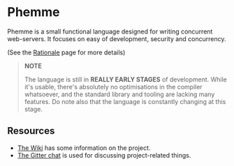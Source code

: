 Phemme
======

Phemme is a small functional language designed for writing concurrent
web-servers. It focuses on easy of development, security and concurrency.

(See the [Rationale](https://github.com/robotlolita/phemme/wiki/Rationale) page
for more details)

> **NOTE**
>
> The language is still in **REALLY EARLY STAGES** of development. While it's
> usable, there's absolutely no optimisations in the compiler whatsoever, and
> the standard library and tooling are lacking many features. Do note also that
> the language is constantly changing at this stage.


## Resources

  - [The Wiki](https://github.com/robotlolita/phemme/wiki) has some information on the project.
  - [The Gitter chat](https://gitter.im/robotlolita/phemme) is used for discussing project-related things.
